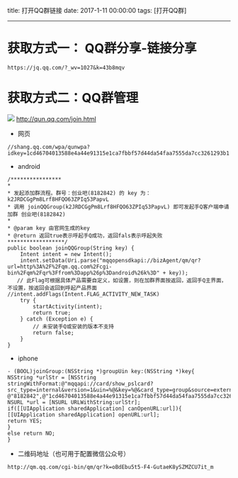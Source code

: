 title: 打开QQ群链接
date: 2017-1-11 00:00:00
tags: [打开QQ群]


---
#  获取方式一： QQ群分享-链接分享

```
https://jq.qq.com/?_wv=1027&k=43b8mqv

```


#   获取方式二：QQ群管理
![](http://ll-blog.oss-cn-hangzhou.aliyuncs.com/17-1-19/8806496-file_1484817960373_a59b.png)
http://qun.qq.com/join.html
 
- 网页
```
//shang.qq.com/wpa/qunwpa?idkey=1cd46704013588e4a44e91315e1ca7fbbf57d44da54faa7555da7cc3261293b1

```
- android
```
/****************
*
* 发起添加群流程。群号：创业吧(8182842) 的 key 为： k2JRDCGgPm8Lrf8HFQO63ZPIq53PapvL
* 调用 joinQQGroup(k2JRDCGgPm8Lrf8HFQO63ZPIq53PapvL) 即可发起手Q客户端申请加群 创业吧(8182842)
*
* @param key 由官网生成的key
* @return 返回true表示呼起手Q成功，返回fals表示呼起失败
******************/
public boolean joinQQGroup(String key) {
    Intent intent = new Intent();
    intent.setData(Uri.parse("mqqopensdkapi://bizAgent/qm/qr?url=http%3A%2F%2Fqm.qq.com%2Fcgi-bin%2Fqm%2Fqr%3Ffrom%3Dapp%26p%3Dandroid%26k%3D" + key));
   // 此Flag可根据具体产品需要自定义，如设置，则在加群界面按返回，返回手Q主界面，不设置，按返回会返回到呼起产品界面    //intent.addFlags(Intent.FLAG_ACTIVITY_NEW_TASK)
    try {
        startActivity(intent);
        return true;
    } catch (Exception e) {
        // 未安装手Q或安装的版本不支持
        return false;
    }
}
```
- iphone
```
- (BOOL)joinGroup:(NSString *)groupUin key:(NSString *)key{
NSString *urlStr = [NSString stringWithFormat:@"mqqapi://card/show_pslcard?src_type=internal&version=1&uin=%@&key=%@&card_type=group&source=external", @"8182842",@"1cd46704013588e4a44e91315e1ca7fbbf57d44da54faa7555da7cc3261293b1"];
NSURL *url = [NSURL URLWithString:urlStr];
if([[UIApplication sharedApplication] canOpenURL:url]){
[[UIApplication sharedApplication] openURL:url];
return YES;
}
else return NO;
}
```
- 二维码地址（也可用于配置微信公众号）
```
http://qm.qq.com/cgi-bin/qm/qr?k=oBdEbu5t5-F4-GutaeK8ySZMZCU7it_m

```
